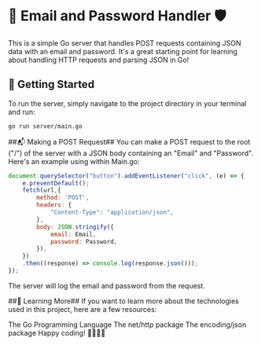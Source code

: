 # 📧 Email and Password Handler 🛡️

This is a simple Go server that handles POST requests containing JSON data with an email and password. It's a great starting point for learning about handling HTTP requests and parsing JSON in Go!

## 🚀 Getting Started

To run the server, simply navigate to the project directory in your terminal and run:

```bash
go run server/main.go
```

##📬 Making a POST Request##
You can make a POST request to the root ("/") of the server with a JSON body containing an "Email" and "Password". Here's an example using within Main.go:

```js
document.querySelector("button").addEventListener("click", (e) => {
    e.preventDefault();
    fetch(url,{
        method: 'POST',
        headers: {
            "Content-Type": "application/json",
        },
        body: JSON.stringify({
            email: Email,
            password: Password,
        }),
    })
    .then((response) => console.log(response.json()));
});
```

The server will log the email and password from the request.

##📖 Learning More##
If you want to learn more about the technologies used in this project, here are a few resources:

<link href='https://go.dev/'>The Go Programming Language</link>
<link href='https://pkg.go.dev/net/http'>The net/http package</link>
<link href='https://pkg.go.dev/encoding/json'>The encoding/json package</link>
Happy coding! 👩‍💻👨‍💻

```
